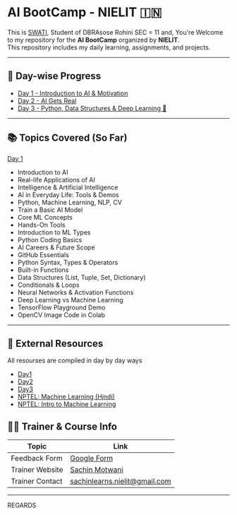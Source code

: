 # AI BootCamp - NIELIT 🇮🇳
This is [SWATI](https://github.com/Mushki07), Student of DBRAsose Rohini SEC = 11 and, 
You're Welcome to my repository for the **AI BootCamp** organized by **NIELIT**.  
This repository includes my daily learning, assignments, and projects.

---

## 📅 Day-wise Progress

- [Day 1 - Introduction to AI & Motivation](./Day1/Day1_Notes.md)
- [Day 2 - AI Gets Real](./Day2/Day2_Notes.md)
-  [Day 3 -  Python, Data Structures & Deep Learning 🧠](./Day3/Day3_Notes.md)
---

## 📚 Topics Covered (So Far)
[Day 1](https://github.com/Mushki07/AI-Bootcamp-NIELIT/blob/main/Day1/Day1_Notes.md#-course-objectives)
- Introduction to AI
- Real-life Applications of AI
- Intelligence & Artificial Intelligence
- AI in Everyday Life: Tools & Demos
- Python, Machine Learning, NLP, CV
- Train a Basic AI Model
- Core ML Concepts
- Hands-On Tools
- Introduction to ML Types
- Python Coding Basics
- AI Careers & Future Scope
- GitHub Essentials
- Python Syntax, Types & Operators
- Built-in Functions
- Data Structures (List, Tuple, Set, Dictionary)
- Conditionals & Loops
- Neural Networks & Activation Functions
- Deep Learning vs Machine Learning
- TensorFlow Playground Demo
- OpenCV Image Code in Colab

---

## 🔗 External Resources
All resourses are compiled in day by day ways
- [Day1](./Day1/Useful_links.md)
- [Day2](./Day2/Useful_links.md)
- [Day3](./Day3/Useful_link.md)
- [NPTEL: Machine Learning (Hindi)](https://onlinecourses.nptel.ac.in/noc23_cs125/preview)
- [NPTEL: Intro to Machine Learning](https://onlinecourses.nptel.ac.in/noc25_cs46/preview)


## 🧑‍🏫 Trainer & Course Info

| Topic           | Link                                                                 |
|------------------|----------------------------------------------------------------------|
| Feedback Form    | [Google Form](https://forms.gle/vo8SVmPnpY6K8Gnu8)                   |
| Trainer Website  | [Sachin Motwani](https://sachinlearns.com)                           |
| Trainer Contact  | [sachinlearns.nielit@gmail.com](mailto:sachinlearns.nielit@gmail.com) |

---


REGARDS
